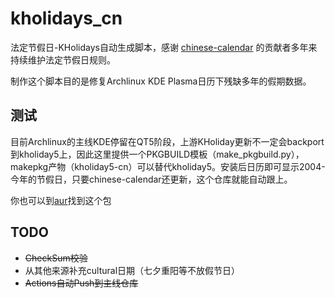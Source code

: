 # kholidays_cn

法定节假日-KHolidays自动生成脚本，感谢 [chinese-calendar](https://github.com/LKI/chinese-calendar) 的贡献者多年来持续维护法定节假日规则。

制作这个脚本目的是修复Archlinux KDE Plasma日历下残缺多年的假期数据。

## 测试

目前Archlinux的主线KDE停留在QT5阶段，上游KHoliday更新不一定会backport到kholiday5上，因此这里提供一个PKGBUILD模板（make_pkgbuild.py），makepkg产物（kholiday5-cn）可以替代kholiday5。安装后日历即可显示2004-今年的节假日，只要chinese-calendar还更新，这个仓库就能自动跟上。

你也可以到[aur](https://aur.archlinux.org/packages/kholidays5-cn)找到这个包

## TODO

- ~~CheckSum校验~~
- 从其他来源补充cultural日期（七夕重阳等不放假节日）
- ~~Actions自动Push到主线仓库~~
